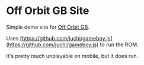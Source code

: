 # Off Orbit GB Site

Simple demo site for [Off Orbit GB](https://github.com/rphillips-nz/off-orbit-gb/).

Uses [https://github.com/juchi/gameboy.js](https://github.com/juchi/gameboy.js) to run the ROM.

It's pretty much unplayable on mobile, but it does run.
